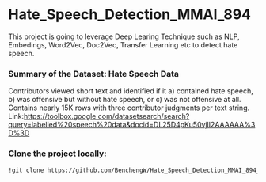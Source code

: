 # Hate_Speech_Detection_MMAI_894
 This project is going to leverage Deep Learing Technique such as NLP, Embedings, Word2Vec, Doc2Vec, Transfer Learning etc to detect hate speech.

### Summary of the Dataset: Hate Speech Data
Contributors viewed short text and identified if it a) contained hate speech, b) was offensive but without hate speech, or c) was not offensive at all. Contains nearly 15K rows with three contributor judgments per text string.
Link:https://toolbox.google.com/datasetsearch/search?query=labelled%20speech%20data&docid=DL25D4pKu50vjlI2AAAAAA%3D%3D 

### Clone the project locally:
```bash
!git clone https://github.com/BenchengW/Hate_Speech_Detection_MMAI_894_DL
```